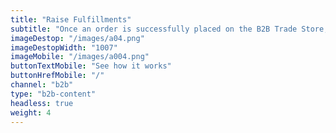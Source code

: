 ```yaml
---
title: "Raise Fulfillments"
subtitle: "Once an order is successfully placed on the B2B Trade Store, one of our fulfillment partners can be automatically notified to deliver."
imageDestop: "/images/a04.png"
imageDestopWidth: "1007"
imageMobile: "/images/a004.png"
buttonTextMobile: "See how it works"
buttonHrefMobile: "/" 
channel: "b2b"
type: "b2b-content"
headless: true
weight: 4
---
```

